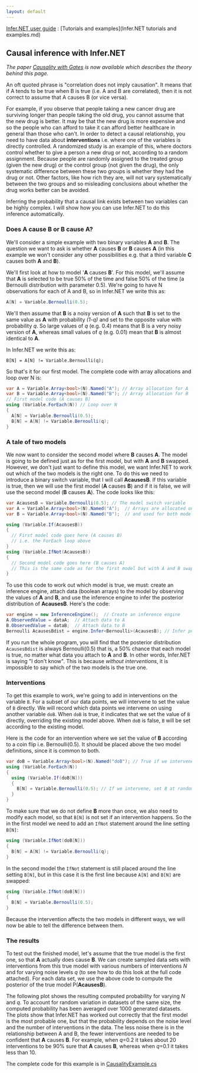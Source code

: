 ```yaml
---
layout: default
---
```


[Infer.NET user guide](index.md) : [Tutorials and examples](Infer.NET tutorials and examples.md)

## Causal inference with Infer.NET

_The paper [Causality with Gates](https://www.microsoft.com/en-us/research/publication/causality-with-gates/?from=http%3A%2F%2Fresearch.microsoft.com%2Fapps%2Fpubs%2Fdefault.aspx%3Fid%3D162692) is now available which describes the theory behind this page._

An oft quoted phrase is "correlation does not imply causation". It means that if A tends to be true when B is true (i.e. A and B are correlated), then it is not correct to assume that A causes B (or vice versa). 

For example, if you observe that people taking a new cancer drug are surviving longer than people taking the old drug, you cannot assume that the new drug is better. It may be that the new drug is more expensive and so the people who can afford to take it can afford better healthcare in general than those who can't. In order to detect a causal relationship, you need to have data about **interventions** i.e. where one of the variables is directly controlled. A randomized study is an example of this, where doctors control whether to give a person a new drug or not, according to a random assignment. Because people are randomly assigned to the treated group (given the new drug) or the control group (not given the drug), the only systematic difference between these two groups is whether they had the drug or not. Other factors, like how rich they are, will not vary systematically between the two groups and so misleading conclusions about whether the drug works better can be avoided. 

Inferring the probability that a causal link exists between two variables can be highly complex. I will show how you can use Infer.NET to do this inference automatically.

### Does A cause B or B cause A?

We'll consider a simple example with two binary variables **A** and **B**. The question we want to ask is whether **A** causes **B** or **B** causes **A** (in this example we won't consider any other possibilities e.g. that a third variable **C** causes both **A** and **B**).

We'll first look at how to model '**A** causes **B**'. For this model, we'll assume that **A** is selected to be true 50% of the time and false 50% of the time (a Bernoulli distribution with parameter 0.5). We're going to have N observations for each of A and B, so in Infer.NET we write this as:

```csharp
A[N] = Variable.Bernoulli(0.5);
```

We'll then assume that **B** is a noisy version of **A** such that **B** is set to the same value as **A** with probability _(1-q)_ and set to the opposite value with probability _q_. So large values of _q_ (e.g. 0.4) means that B is a very noisy version of **A**, whereas small values of _q_ (e.g. 0.01) mean that **B** is almost identical to **A**.

In Infer.NET we write this as:

```
B[N] = A[N] != Variable.Bernoulli(q);
```

So that's it for our first model. The complete code with array allocations and loop over N is:

```csharp
var A = Variable.Array<bool>(N).Named("A"); // Array allocation for A
var B = Variable.Array<bool>(N).Named("B"); // Array allocation for B
// First model code (A causes B)
using (Variable.ForEach(N)) // Loop over N
{
  A[N] = Variable.Bernoulli(0.5);
  B[N] = A[N] != Variable.Bernoulli(q);
}
```

### A tale of two models

We now want to consider the second model where **B** causes **A**. The model is going to be defined just as for the first model, but with **A** and **B** swapped. However, we don't just want to define this model, we want Infer.NET to work out which of the two models is the right one. To do this we need to introduce a binary switch variable, that I will call **AcausesB**. If this variable is true, then we will use the first model (**A** causes **B**) and if it is false, we will use the second model (**B** causes **A**).
The code looks like this:

```csharp
var AcausesB = Variable.Bernoulli(0.5); // The model switch variable
var A = Variable.Array<bool>(N).Named("A");  // Arrays are allocated once
var B = Variable.Array<bool>(N).Named("B");  // and used for both models

using (Variable.If(AcausesB))
{
  // First model code goes here (A causes B)
  // i.e. the ForEach loop above
}
using (Variable.IfNot(AcausesB))
{
  // Second model code goes here (B causes A) 
  // This is the same code as for the first model but with A and B swapped
}
```

To use this code to work out which model is true, we must: create an inference engine, attach data (boolean arrays) to the model by observing the values of **A** and **B**, and use the inference engine to infer the posterior distribution of **AcausesB**. Here's the code:

```csharp
var engine = new InferenceEngine();  // Create an inference engine 
A.ObservedValue = dataA;  // Attach data to A
B.ObservedValue = dataB;  // Attach data to B 
Bernoulli AcausesBdist = engine.Infer<Bernoulli>(AcausesB); // Infer posterior
```

If you run the whole program, you will find that the posterior distribution `AcausesBdist` is always Bernoulli(0.5) that is, a 50% chance that each model is true, no matter what data you attach to **A** and **B**. In other words, Infer.NET is saying "I don't know". This is because _without interventions_, it is impossible to say which of the two models is the true one.

### Interventions

To get this example to work, we're going to add in interventions on the variable `B`. For a subset of our data points, we will intervene to set the value of `B` directly. We will record which data points we intervene on using another variable `doB`. When `doB` is true, it indicates that we set the value of `B` directly, overriding the existing model above. When `doB` is false, `B` will be set according to the existing model.

Here is the code for an intervention where we set the value of **B** according to a coin flip i.e. Bernoulli(0.5). It should be placed above the two model definitions, since it is common to both. 

```csharp
var doB = Variable.Array<bool>(N).Named("doB"); // True if we intervene on B, false otherwise 
using (Variable.ForEach(N))
{
  using (Variable.If(doB[N]))
  {
    B[N] = Variable.Bernoulli(0.5); // If we intervene, set B at random.
  }
}
```

To make sure that we do not define **B** more than once, we also need to modify each model, so that `B[N]` is not set if an intervention happens. So the in the first model we need to add an `IfNot` statement around the line setting `B[N]`:

```csharp
using (Variable.IfNot(doB[N]))
{
  B[N] = A[N] != Variable.Bernoulli(q);
}
```

In the second model the `IfNot` statement is still placed around the line setting `B[N]`, but in this case it is the first line because `A[N]` and `B[N]` are swapped:

```csharp
using (Variable.IfNot(doB[N]))
{
  B[N] = Variable.Bernoulli(0.5);
}
```

Because the intervention affects the two models in different ways, we will now be able to tell the difference between them.

### The results

To test out the finished model, let's assume that the true model is the first one, so that **A** actually does cause **B**. We can create sampled data sets with interventions from this true model with various numbers of interventions _N_ and for varying noise levels _q_ (to see how to do this look at the full code attached). For each data set, we use the above code to compute the posterior of the true model P(**AcausesB**).

The following plot shows the resulting computed probability for varying _N_ and _q_. To account for random variation in datasets of the same size, the computed probability has been averaged over 1000 generated datasets. The plots show that Infer.NET has worked out correctly that the first model is the most probable one, but that the probability depends on the noise level and the number of interventions in the data. The less noise there is in the relationship between A and B, the fewer interventions are needed to be confident that **A** causes **B**. For example, when _q_=0.2 it takes about 20 interventions to be 90% sure that **A** causes **B**, whereas when _q_=0.1 it takes less than 10.

The complete code for this example is in [CausalityExample.cs](https://github.com/dotnet/infer/blob/master/src/Tutorials/CausalityExample.cs)